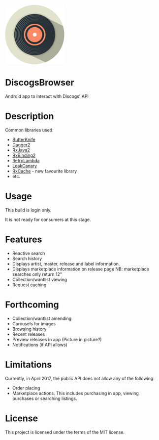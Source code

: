 ![app_logo](app/src/main/res/drawable-xxxhdpi/ic_app.png)

# DiscogsBrowser
Android app to interact with Discogs' API

# Description

Common libraries used:

* [ButterKnife](https://github.com/JakeWharton/butterknife)
* [Dagger2](https://google.github.io/dagger/)
* [RxJava2](https://github.com/ReactiveX/RxJava)
* [RxBinding2](https://github.com/JakeWharton/RxBinding)
* [RetroLambda](https://github.com/evant/gradle-retrolambda)
* [LeakCanary](https://github.com/square/leakcanary)
* [RxCache](https://github.com/VictorAlbertos/RxCache) - new favourite library
* etc.

# Usage

This build is login only.

It is not ready for consumers at this stage.

# Features

* Reactive search
* Search history
* Displays artist, master, release and label information.
* Displays marketplace information on release page NB: marketplace searches only return 12"
* Collection/wantlist viewing
* Request caching

# Forthcoming

* Collection/wantlist amending
* Carousels for images
* Browsing history
* Recent releases
* Preview releases in app (Picture in picture?)
* Notifications (if API allows)

# Limitations

Currently, in April 2017, the public API does not allow any of the following:
* Order placing
* Marketplace actions. This includes purchasing in app, viewing purchases or searching listings.

# License

This project is licensed under the terms of the MIT license.
